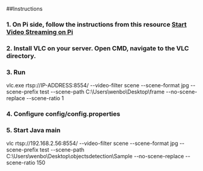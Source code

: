 ##Instructions
### 1. On Pi side, follow the instructions from this resource [Start Video Streaming on Pi](https://raspberrypi.stackexchange.com/questions/23182/how-to-stream-video-from-raspberry-pi-camera-and-watch-it-live/23205#23205)
### 2. Install VLC on your server. Open CMD, navigate to the VLC directory.
### 3. Run 
vlc.exe rtsp://IP-ADDRESS:8554/ --video-filter scene --scene-format jpg --scene-prefix test --scene-path C:\Users\wenbo\Desktop\frame --no-scene-replace --scene-ratio 1
### 4. Configure config/config.properties
### 5. Start Java main




vlc rtsp://192.168.2.56:8554/ --video-filter scene --scene-format jpg --scene-prefix test --scene-path C:\Users\wenbo\Desktop\objectsdetection\Sample --no-scene-replace --scene-ratio 150
